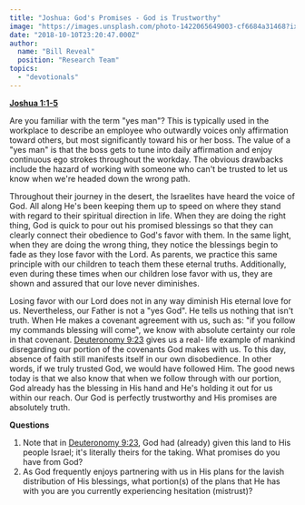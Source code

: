 ```yaml
---
title: "Joshua: God's Promises - God is Trustworthy"
image: "https://images.unsplash.com/photo-1422065649003-cf6684a31468?ixlib=rb-0.3.5&q=85&fm=jpg&crop=entropy&cs=srgb&ixid=eyJhcHBfaWQiOjk2NjF9&s=7454be4cbcbb558713947b3920f17fcc"
date: "2018-10-10T23:20:47.000Z"
author:
  name: "Bill Reveal"
  position: "Research Team"
topics:
  - "devotionals"
---
```

**[Joshua 1:1-5](https://www.biblegateway.com/passage/?search=Joshua1:1-5)**

Are you familiar with the term "yes man"?  This is typically used in the workplace to describe an employee who outwardly voices only affirmation toward others, but most significantly toward his or her boss.  The value of a "yes man" is that the boss gets to tune into daily affirmation and enjoy continuous ego strokes throughout the workday. The obvious drawbacks include the hazard of working with someone who can't be trusted to let us know when we're headed down the wrong path.

Throughout their journey in the desert, the Israelites have heard the voice of God.  All along He's been keeping them up to speed on where they stand with regard to their spiritual direction in life.  When they are doing the right thing, God is quick to pour out his promised blessings so that they can clearly connect their obedience to God's favor with them.  In the same light, when they are doing the wrong thing, they notice the blessings begin to fade as they lose favor with the Lord.  As parents, we practice this same principle with our children to teach them these eternal truths.  Additionally, even during these times when our children lose favor with us, they are shown and assured that our love never diminishes.

Losing favor with our Lord does not in any way diminish His eternal love for us.  Nevertheless, our Father is not a "yes God".  He tells us nothing that isn't truth.  When He makes a covenant agreement with us, such as: "if you follow my commands blessing will come", we know with absolute certainty our role in that covenant.  [Deuteronomy 9:23](https://www.biblegateway.com/passage/?search=Deuteronomy9:23) gives us a real- life example of mankind disregarding our portion of the covenants God makes with us.  To this day, absence of faith still manifests itself in our own disobedience.  In other words, if we truly trusted God, we would have followed Him. The good news today is that we also know that when we follow through with our portion, God already has the blessing in His hand and He's holding it out for us within our reach.  Our God is perfectly trustworthy and His promises are absolutely truth.

**Questions**
1. Note that in [Deuteronomy 9:23](https://www.biblegateway.com/passage/?search=Deuteronomy9:23), God had (already) given this land to His people Israel; it's literally theirs for the taking.  What promises do you have from God?
2. As God frequently enjoys partnering with us in His plans for the lavish distribution of His blessings, what portion(s) of the plans that He has with you are you currently experiencing hesitation (mistrust)?